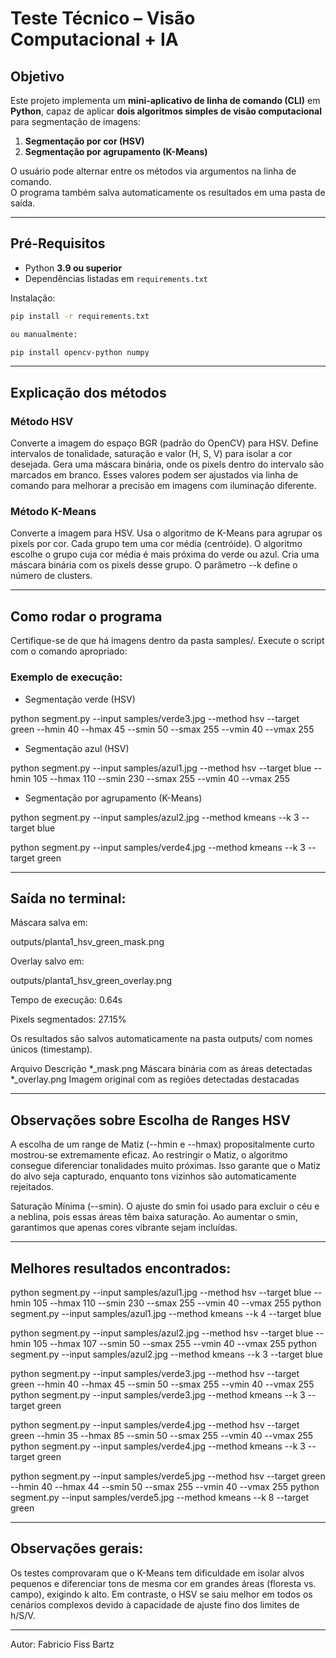 # Teste Técnico – Visão Computacional + IA

## Objetivo
Este projeto implementa um **mini-aplicativo de linha de comando (CLI)** em **Python**, capaz de aplicar **dois algoritmos simples de visão computacional** para segmentação de imagens:

1. **Segmentação por cor (HSV)**  
2. **Segmentação por agrupamento (K-Means)**  

O usuário pode alternar entre os métodos via argumentos na linha de comando.  
O programa também salva automaticamente os resultados em uma pasta de saída.

---

## Pré-Requisitos

- Python **3.9 ou superior**
- Dependências listadas em `requirements.txt`

Instalação:
```bash
pip install -r requirements.txt

ou manualmente:

pip install opencv-python numpy
```
---

## Explicação dos métodos
### Método HSV

Converte a imagem do espaço BGR (padrão do OpenCV) para HSV.
Define intervalos de tonalidade, saturação e valor (H, S, V) para isolar a cor desejada.
Gera uma máscara binária, onde os pixels dentro do intervalo são marcados em branco.
Esses valores podem ser ajustados via linha de comando para melhorar a precisão em imagens com iluminação diferente.

### Método K-Means

Converte a imagem para HSV.
Usa o algoritmo de K-Means para agrupar os pixels por cor.
Cada grupo tem uma cor média (centróide).
O algoritmo escolhe o grupo cuja cor média é mais próxima do verde ou azul.
Cria uma máscara binária com os pixels desse grupo.
O parâmetro --k define o número de clusters.

---
## Como rodar o programa

Certifique-se de que há imagens dentro da pasta samples/.
Execute o script com o comando apropriado:

### Exemplo de execução:

- Segmentação verde (HSV)

python segment.py --input samples/verde3.jpg --method hsv --target green --hmin 40 --hmax 45 --smin 50 --smax 255 --vmin 40 --vmax 255

- Segmentação azul (HSV)
  
python segment.py --input samples/azul1.jpg --method hsv --target blue --hmin 105 --hmax 110 --smin 230 --smax 255 --vmin 40 --vmax 255

- Segmentação por agrupamento (K-Means)
  
python segment.py --input samples/azul2.jpg --method kmeans --k 3 --target blue

python segment.py --input samples/verde4.jpg --method kmeans --k 3 --target green

---

## Saída no terminal:

Máscara salva em: 

outputs/planta1_hsv_green_mask.png

Overlay salvo em: 

outputs/planta1_hsv_green_overlay.png

Tempo de execução: 0.64s

Pixels segmentados: 27.15%

Os resultados são salvos automaticamente na pasta outputs/ com nomes únicos (timestamp).

Arquivo	Descrição
*_mask.png	Máscara binária com as áreas detectadas 
*_overlay.png	Imagem original com as regiões detectadas destacadas

---

## Observações sobre Escolha de Ranges HSV

A escolha de um range de Matiz (--hmin e --hmax) propositalmente curto mostrou-se extremamente eficaz.
Ao restringir o Matiz, o algoritmo consegue diferenciar tonalidades muito próximas. Isso garante que o Matiz do alvo seja capturado, enquanto tons vizinhos são automaticamente rejeitados.

Saturação Mínima (--smin).
O ajuste do smin foi usado para excluir o céu e a neblina, pois essas áreas têm baixa saturação. Ao aumentar o smin, garantimos que apenas cores vibrante sejam incluídas.

---

## Melhores resultados encontrados:

python segment.py --input samples/azul1.jpg --method hsv --target blue --hmin 105 --hmax 110 --smin 230 --smax 255 --vmin 40 --vmax 255
python segment.py --input samples/azul1.jpg --method kmeans --k 4 --target blue

python segment.py --input samples/azul2.jpg --method hsv --target blue --hmin 105 --hmax 107 --smin 50 --smax 255 --vmin 40 --vmax 255
python segment.py --input samples/azul2.jpg --method kmeans --k 3 --target blue

python segment.py --input samples/verde3.jpg --method hsv --target green --hmin 40 --hmax 45 --smin 50 --smax 255 --vmin 40 --vmax 255
python segment.py --input samples/verde3.jpg --method kmeans --k 3 --target green

python segment.py --input samples/verde4.jpg --method hsv --target green --hmin 35 --hmax 85 --smin 50 --smax 255 --vmin 40 --vmax 255
python segment.py --input samples/verde4.jpg --method kmeans --k 3 --target green

python segment.py --input samples/verde5.jpg --method hsv --target green --hmin 40 --hmax 44 --smin 50 --smax 255 --vmin 40 --vmax 255
python segment.py --input samples/verde5.jpg --method kmeans --k 8 --target green

---
## Observações gerais:

Os testes comprovaram que o K-Means tem dificuldade em isolar alvos pequenos e diferenciar tons de mesma cor em grandes áreas (floresta vs. campo), exigindo k alto. Em contraste, o HSV se saiu melhor em todos os cenários complexos devido à capacidade de ajuste fino dos limites de h/S/V.

---

Autor:
Fabricio Fiss Bartz

